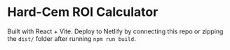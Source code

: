 # Hard-Cem ROI Calculator

Built with React + Vite. Deploy to Netlify by connecting this repo or zipping the `dist/` folder after running `npm run build`.